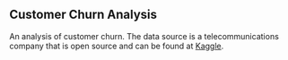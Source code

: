 ## Customer Churn Analysis

An analysis of customer churn. The data source is a telecommunications company
that is open source and can be found at [Kaggle](https://www.kaggle.com/blastchar/telco-customer-churn).
